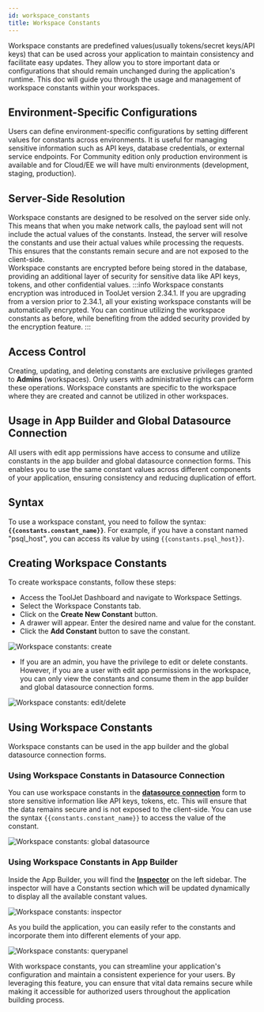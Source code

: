 ```yaml
---
id: workspace_constants
title: Workspace Constants
---
```


Workspace constants are predefined values(usually tokens/secret keys/API keys) that can be used across your application to maintain consistency and facilitate easy updates. They allow you to store important data or configurations that should remain unchanged during the application's runtime. This doc will guide you through the usage and management of workspace constants within your workspaces.

<div>

## Environment-Specific Configurations

Users can define environment-specific configurations by setting different values for constants across environments. It is useful for managing sensitive information such as API keys, database credentials, or external service endpoints. For Community edition only production environment is available and for Cloud/EE we will have multi environments (development, staging, production).

</div>

<div>

## Server-Side Resolution

Workspace constants are designed to be resolved on the server side only. This means that when you make network calls, the payload sent will not include the actual values of the constants. Instead, the server will resolve the constants and use their actual values while processing the requests. This ensures that the constants remain secure and are not exposed to the client-side.<br/>
Workspace constants are encrypted before being stored in the database, providing an additional layer of security for sensitive data like API keys, tokens, and other confidential values.
:::info
Workspace constants encryption was introduced in ToolJet version 2.34.1. If you are upgrading from a version prior to 2.34.1, all your existing workspace constants will be automatically encrypted. You can continue utilizing the workspace constants as before, while benefiting from the added security provided by the encryption feature.
:::

</div>

<div>

## Access Control

Creating, updating, and deleting constants are exclusive privileges granted to **Admins** (workspaces). Only users with administrative rights can perform these operations. Workspace constants are specific to the workspace where they are created and cannot be utilized in other workspaces.

</div>

<div>

## Usage in App Builder and Global Datasource Connection

All users with edit app permissions have access to consume and utilize constants in the app builder and global datasource connection forms. This enables you to use the same constant values across different components of your application, ensuring consistency and reducing duplication of effort.

</div>

<div>

## Syntax

To use a workspace constant, you need to follow the syntax: **`{{constants.constant_name}}`**. For example, if you have a constant named "psql_host", you can access its value by using `{{constants.psql_host}}`.

</div>

<div>

## Creating Workspace Constants

To create workspace constants, follow these steps:

- Access the ToolJet Dashboard and navigate to Workspace Settings.
- Select the Workspace Constants tab.
- Click on the **Create New Constant** button.
- A drawer will appear. Enter the desired name and value for the constant.
- Click the **Add Constant** button to save the constant.

<div style={{textAlign: 'center'}}>
    
<img  className="screenshot-full" src="/img/workspace-const/create-constant-v2.gif" alt="Workspace constants: create"/>
    
</div>

- If you are an admin, you have the privilege to edit or delete constants. However, if you are a user with edit app permissions in the workspace, you can only view the constants and consume them in the app builder and global datasource connection forms.

<div style={{textAlign: 'center'}}>

<img className="screenshot-full" src="/img/workspace-const/edit-delete-v2.png" alt="Workspace constants: edit/delete"/>

</div>

</div>

<div>

## Using Workspace Constants

Workspace constants can be used in the app builder and the global datasource connection forms.

</div>

<div>

### Using Workspace Constants in Datasource Connection

You can use workspace constants in the **[datasource connection](/docs/data-sources/overview#connecting-data-sources)** form to store sensitive information like API keys, tokens, etc. This will ensure that the data remains secure and is not exposed to the client-side. You can use the syntax `{{constants.constant_name}}` to access the value of the constant.

 <div style={{textAlign: 'center'}}>

 <img className="screenshot-full" src="/img/workspace-const/globaldatasource.png" alt="Workspace constants: global datasource"/>

 </div>

</div>

<div>

### Using Workspace Constants in App Builder

Inside the App Builder, you will find the **[Inspector](/docs/app-builder/left-sidebar#inspector)** on the left sidebar. The inspector will have a Constants section which will be updated dynamically to display all the available constant values.

 <div style={{textAlign: 'center'}}>

 <img className="screenshot-full" src="/img/workspace-const/inspector-v2.png" alt="Workspace constants: inspector"/>

 </div>

As you build the application, you can easily refer to the constants and incorporate them into different elements of your app.

 <div style={{textAlign: 'center'}}>
    
 <img className="screenshot-full" src="/img/workspace-const/querypanel.png" alt="Workspace constants: querypanel"/>
    
 </div>

With workspace constants, you can streamline your application's configuration and maintain a consistent experience for your users. By leveraging this feature, you can ensure that vital data remains secure while making it accessible for authorized users throughout the application building process.

</div>
